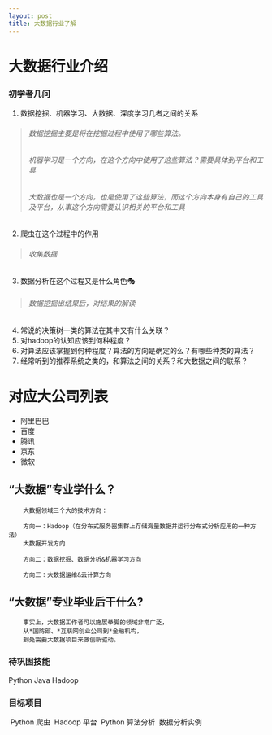 ```yaml
---
layout: post
title: 大数据行业了解
---
```


# 大数据行业介绍
### 初学者几问
1. 数据挖掘、机器学习、大数据、深度学习几者之间的关系
 >###### 数据挖掘主要是将在挖掘过程中使用了哪些算法。
 >
 >###### 机器学习是一个方向，在这个方向中使用了这些算法？需要具体到平台和工具
 >
 >###### 大数据也是一个方向，也是使用了这些算法，而这个方向本身有自己的工具及平台，从事这个方向需要认识相关的平台和工具
2. 爬虫在这个过程中的作用
 >###### 收集数据
3. 数据分析在这个过程又是什么角色🎭
 >###### 数据挖掘出结果后，对结果的解读
4. 常说的决策树一类的算法在其中又有什么关联？
5. 对hadoop的认知应该到何种程度？
6. 对算法应该掌握到何种程度？算法的方向是确定的么？有哪些种类的算法？
7. 经常听到的推荐系统之类的，和算法之间的关系？和大数据之间的联系？

# 对应大公司列表
* 阿里巴巴
* 百度
* 腾讯
* 京东
* 微软

## “大数据”专业学什么？

        大数据领域三个大的技术方向：

        方向一：Hadoop（在分布式服务器集群上存储海量数据并运行分布式分析应用的一种方法）
        大数据开发方向 

        方向二：数据挖掘、数据分析&机器学习方向 

        方向三：大数据运维&云计算方向

## “大数据”专业毕业后干什么?

        事实上，大数据工作者可以施展拳脚的领域非常广泛，
        从*国防部、*互联网创业公司到*金融机构，
        到处需要大数据项目来做创新驱动。

### 待巩固技能
  Python Java Hadoop
  
### 目标项目
  Python 爬虫
  Hadoop 平台
  Python 算法分析
  数据分析实例

